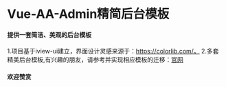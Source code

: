 # Vue-AA-Admin精简后台模板

#### 提供一套简洁、美观的后台模板
1.项目基于iview-ui建立，界面设计灵感来源于：https://colorlib.com/。
2.多套精美后台模板,有兴趣的朋友，请参考并实现相应模板的迁移：[官网](https://colorlib.com/wp/html-admin-templates/)

#### 欢迎赞赏



